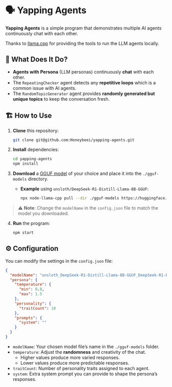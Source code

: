 # 🗣️ Yapping Agents

**Yapping Agents** is a simple program that demonstrates multiple AI agents continuously chat with each other.

Thanks to [llama.cpp](https://github.com/ggerganov/llama.cpp) for providing the tools to run the LLM agents locally.

## 🤔 What Does It Do?

- **Agents with Persona** (LLM personas) continuously **chat** with each other.
- The `RepeatingChecker` agent detects any **repetitive loops** which is a common issue with AI agents.
- The `RandomTopicGenerator` agent provides **randomly generated but unique topics** to keep the conversation fresh.

## 🏗️ How to Use

1. **Clone** this repository:

    ```bash
    git clone git@github.com:Honeybeei/yapping-agents.git
    ```

2. **Install** dependencies:

    ```bash
    cd yapping-agents
    npm install
    ```

3. **Download** a [GGUF model](https://huggingface.co/models?search=gguf) of your choice and place it into the `./gguf-models` directory.  

   - **Example** using `unsloth/DeepSeek-R1-Distill-Llama-8B-GGUF`:

      ```bash
      npx node-llama-cpp pull --dir ./gguf-models https://huggingface.co/unsloth/DeepSeek-R1-Distill-Llama-8B-GGUF
      ```

  > ⚠️ **Note**: Change the `modelName` in the `config.json` file to match the model you downloaded.

4. **Run** the program:

    ```bash
    npm start
    ```

## ⚙️ Configuration

You can modify the settings in the `config.json` file:

```json
{
  "modelName": "unsloth_DeepSeek-R1-Distill-Llama-8B-GGUF_DeepSeek-R1-Distill-Llama-8B-Q4_K_M.gguf",
  "persona": {
    "temperature": {
      "min": 0.8,
      "max": 1.5
    },
    "personality": {
      "traitCount": 10
    },
    "prompts": {
      "system": ""
    }
  }
}
```

- `modelName`: Your chosen model file’s name in the `./gguf-models` folder.
- `temperature`: Adjust the **randomness** and creativity of the chat.  
  - Higher values produce more varied responses.  
  - Lower values produce more predictable responses.
- `traitCount`: Number of personality traits assigned to each agent.
- `system`: Extra system prompt you can provide to shape the persona’s responses.
